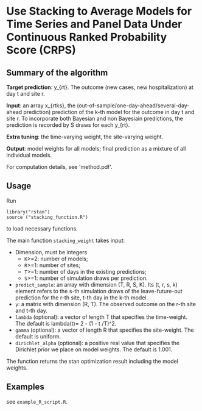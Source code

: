 #  Use Stacking to Average Models for Time Series and Panel Data Under Continuous Ranked Probability Score (CRPS)

## Summary of the algorithm 

**Target prediction**: y_{rt}. The outcome (new cases, new hospitalization) at day t and site r.  

**Input**: an array x_{rtks}, the (out-of-sample/one-day-ahead/several-day-ahead prediction) prediction of the k-th model for the outcome in day t and site r.  To incorporate both Bayesian and non Bayesiain predictions, the prediction is recorded by S draws for each y_{rt}.

**Extra tuning**: the time-varying weight, the site-varying weight.

**Output**: model weights for all models; final prediction as a mixture of all individual models.

For computation details, see 'method.pdf'.

## Usage
Run 
```
library("rstan")
source ("stacking_function.R")
```
to load necessary functions.

The main function `stacking_weight` takes input:
* Dimension, must be integers 
  * `K`>=2: number of models;
  * `R`>=1: number of sites;
  * `T`>=1: number of days in the existing predictions;
  * `S`>=1: number of simulation draws per prediction.
* `predict_sample`: an array with dimension (T, R, S, K). Its (t, r, s, k) element refers to the s-th simulation draws of the leave-future-out prediction for the r-th site, t-th day in the k-th model.
* `y`: a matrix with dimension (R, T). The observed outcome on the r-th site and t-th day.
* `lambda` (optional): a vector of length T that specifies the time-weight. The default is lambda(t)= 2 - (1 - t  /T)^2.
* `gamma` (optional): a vector of length R that specifies the site-weight. The default is uniform.
* `dirichlet_alpha` (optional): a positive real value that specifies the Dirichlet prior we place on model weights. The default is 1.001. 

The function returns the stan optimization result including the model weights. 

## Examples
see `example_R_script.R`.
